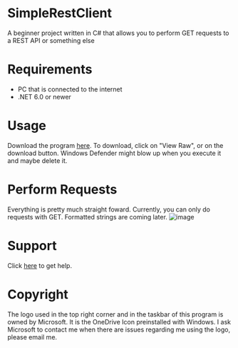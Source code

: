 # SimpleRestClient
A beginner project written in C# that allows you to perform GET requests to a REST API or something else

# Requirements
- PC that is connected to the internet
- .NET 6.0 or newer

# Usage
Download the program [here](https://github.com/elixss/SimpleRestClient/tree/master/Download 'Download here'). To download, click on "View Raw", or on the download button. Windows Defender might blow up when you execute it and maybe delete it.

# Perform Requests
Everything is pretty much straight foward. Currently, you can only do requests with GET. Formatted strings are coming later.
![image](https://user-images.githubusercontent.com/83035531/159176967-4e73d0d4-cf7f-4b1f-80cb-48beb2424d28.png 'A simple GET request')

# Support
Click [here](https://discord.gg/kB2zAqzJTu 'Support server') to get help.


# Copyright
The logo used in the top right corner and in the taskbar of this program is owned by Microsoft. It is the OneDrive Icon preinstalled with Windows. I ask Microsoft to contact me when there are issues regarding me using the logo, please email me.

